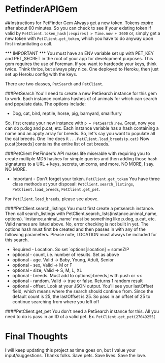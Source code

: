 PetfinderAPIGem
===============

##Instructions for PetFinder Gem
Always get a new token.  Tokens expire after about 60 minutes.  So you can check to see if your existing token if valid by `PetClient.token_hash[:expires] > Time.now + 3600` or, simply get a new token with `PetClient.get_token`, which you have to do anyway upon first instantiating a call.

*** <bold> IMPORTANT </bold> *** You must have an ENV variable set up with PET_KEY and PET_SECRET in the root of your app for development purposes.  This gem requires the use of Foreman. If you want to hardcode your keys, think twice. Think thrice, but always play nice.  One deployed to Heroku, then just set up Heroku config with the keys.

There are two classes, `PetSearch` and `PetClient`.

###PetSearch
You'll need to create a new PetSearch instance for this gem to work.  Each instance contains hashes of of animals for which can search and populate data.  The options include:

* Dog, cat, bird, reptile, horse, pig, barnyard, smallfurry

So, first create your new instance with `p = PetSearch.new`.  Great, now you can do p.dog and p.cat, etc.  Each instance variable has a hash containing a name and an appty array for breeds.  So, let's say you want to populate all the cat breeds. One line does it . . .
`PetClient.load_breeds(p.cat)`
Now p.cat[:breeds] contains the entire list of cat breeds.

###PetClient
PetFinder's API makes life miserable with requiring you to create multiple MD5 hashes for simple queries and then adding those hash signatures to a URL + keys, secrets, unicorns, and more.  NO MORE, I say.  NO MORE.

* Important - Don't forget your token. `PetClient.get_token` You have three class methods at your disposal: `PetClient.search_listings`, `PetClient.load_breeds`, `PetClient.get_pet`.

For `PetClient.load_breeds`, please see above.

####PetClient.search_listings
You must first create a petsearch instance.  Then call search_listings with PetClient.search_lists(instance.animal_name, options).  'instance.animal_name' must be something like p.dog, p.cat, etc.  Valid names are listed above.  No, error checking is not built in yet. The options hash must first be created and then passes in with any of the following parameters.   Please note, LOCATION must always be included for this search.

* Required - Location. So set `options[:location] = someZIP
* optional - count, i.e. number of results. Set as above
* optional - age.  Valid -> Baby, Young, Adult, Senior
* optional - sex, Valid -> M or F
* optional - size, Valid -> S, M, L, XL
* optional - breeds.  Must add to options[:breeds] with push or <<
* optional - random. Valid -> true or false.  Returns 1 random result
* optional - offset.  Look at your JSON output.  You'll see your lastOffset field, which means where the search should continue from.  Since the default count is 25, the lastOffset is 25.  So pass in an offset of 25 to continue searching from where you left off

####PetClient.get_pet
You don't need a PetSearch instance for this.  All you need to do is pass in an ID of a valid pet.  Ex. `PetClient.get_pet(27049255)`

# Final Thoughts

I will keep updating this project as time goes on, but I value your input/suggestions.  Thanks folks.  Save pets.  Save lives.  Save the love.
